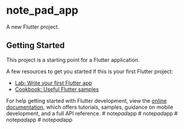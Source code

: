 # note_pad_app

A new Flutter project.

## Getting Started

This project is a starting point for a Flutter application.

A few resources to get you started if this is your first Flutter project:

- [Lab: Write your first Flutter app](https://docs.flutter.dev/get-started/codelab)
- [Cookbook: Useful Flutter samples](https://docs.flutter.dev/cookbook)

For help getting started with Flutter development, view the
[online documentation](https://docs.flutter.dev/), which offers tutorials,
samples, guidance on mobile development, and a full API reference.
#   n o t e _ p a d _ a p p  
 #   n o t e _ p a d _ a p p  
 #   n o t e _ p a d _ a p p  
 #   n o t e _ p a d _ a p p  
 